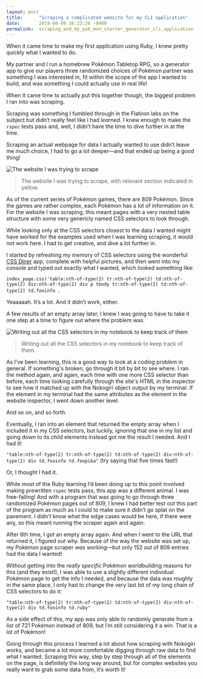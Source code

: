 ```yaml
---
layout: post
title:      "Scraping a complicated website for my CLI application"
date:       2019-08-09 16:23:26 -0400
permalink:  scraping_and_my_pok_mon_starter_generator_cli_application
---
```


When it came time to make my first application using Ruby, I knew pretty quickly what I wanted  to do. 

My partner and I run a homebrew Pokémon Tabletop RPG, so a generator app to give our players three randomized choices of Pokémon partner was something I was interested in, fit within the scope of the app I wanted to build, and was something I could actually use in real life! 

When it came time to actually put this together though, the biggest problem I ran into was scraping.

Scraping was something I fumbled through in the Flatiron labs on the subject but didn’t really feel like I had *learned*. I knew enough to make the `rspec` tests pass and, well, I didn’t have the time to dive further in at the time. 

Scraping an actual webpage for data I actually wanted to use didn’t leave me much choice, I had to go a lot deeper—and that ended up being a good thing!

![The website I was trying to scrape](https://lh3.googleusercontent.com/ijCWyixm3yGpPqz7I7980oHcbCzQCr-PAc1WrP4roJPo-Xby8aQj5rVjN2gmQbZdpO-5UhfblaPjIlFBhrW547QNwU7Z6AcwNfa6wC85Lj2J2gmTTZO4pcfL3n9TaV7JtJmNYdgV-w=w2400)
>The website I was trying to scrape, with relevant section indicated in yellow.

As of the current series of Pokémon games, there are 809 Pokémon. Since the games are rather complex, each Pokémon has a lot of information on it. For the website I was scraping, this meant pages with a very nested table structure with some very genericly named CSS selectors to look through. 

While looking only at the CSS selectors closest to the data I wanted might have worked for the examples used when I was learning scraping, it would not work here. I had to get creative, and dive a lot further in. 

I started by refreshing my memory of CSS selectors using the wonderful [CSS Diner](http://flukeout.github.io/) app, complete with helpful pictures, and then went into my console and typed out exactly what I wanted, which looked something like: 

`index_page.css('table:nth-of-type(2) tr:nth-of-type(2) td:nth-of-type(2) div:nth-of-type(2) div p tbody tr:nth-of-type(2) td:nth-of-type(2) td.fooinfo `.

Yeaaaaah. It’s a lot. And it didn’t work, either. 

A few results of an empty array later, I knew I was going to have to take it one step at a time to figure out where the problem was. 

![Writing out all the CSS selectors in my notebook to keep track of them](https://lh3.googleusercontent.com/U1WdvGk0GxAf3o8nUr_EwhwdXDO-jB9AcYslUcLg6RstaEIxI156w79li6b6ogPx9p8HrSUJ2lB6a9CB9dFR-k_aVns449zR8K_aw3B05o3aVKgb3BP8lyj5ltba0OrOHay3EnTFpA=w2400)
> Writing out all the CSS selectors in my notebook to keep track of them.

As I've been learning, this is a good way to look at a coding problem in general. If something's broken, go through it bit by bit to see where. I ran the method again, and again, each time with one more CSS selector than before, each time looking carefully through the site's HTML in the inspector to see how it matched up with the Nokogiri object output by my terminal. If the element in my terminal had the same attributes as the element in the website inspector, I went down another level. 

And so on, and so forth. 

Eventually, I ran into an element that returned the empty array when I included it in my CSS selectors, but luckily, ignoring that one in my list and going down to its child elements instead got me the result I needed. And I had it! 

`"table:nth-of-type(2) tr:nth-of-type(2) td:nth-of-type(2) div:nth-of-type(2) div td.fooinfo td.foopika"` (try saying that five times fast!)

Or, I thought I had it. 

While most of the Ruby learning I’d been doing up to this point involved making prewritten `rspec` tests pass, this app was a different animal. I was free-falling! And with a program that was going to go through three randomized Pokémon pages out of 809, I knew I had better test out this part of the program as much as I could to make sure it didn’t go splat on the pavement. I didn't know what the edge cases would be here, if there were any, so this meant running the scraper again and again. 

After 6th time, I got an empty array again. And when I went to the URL that returned it, I figured out why. Because of the way the website was set up, my Pokémon page scraper *was* working—but only 152 out of 809 entries had the data I wanted! 

Without getting into the *really specific* Pokémon worldbuilding reasons for this (and they exist!), I was able to use a slightly different individual Pokémon page to get the info I needed, and because the data was roughly in the same place, I only had to change the very last bit of my long chain of CSS selectors to do it:

`"table:nth-of-type(2) tr:nth-of-type(2) td:nth-of-type(2) div:nth-of-type(2) div td.fooinfo td.ruby"`

As a side effect of this, my app was only able to randomly generate from a list of 721 Pokémon instead of 809, but I’m still considering it a win. That is a lot of Pokémon! 

Going through this process I learned a lot about how scraping with Nokogiri works, and became a lot more comfortable digging through raw data to find what I wanted. Scraping this way, step by step through all of the elements on the page, is definitely the long way around, but for complex websites you really want to grab some data from, it’s worth it! 
